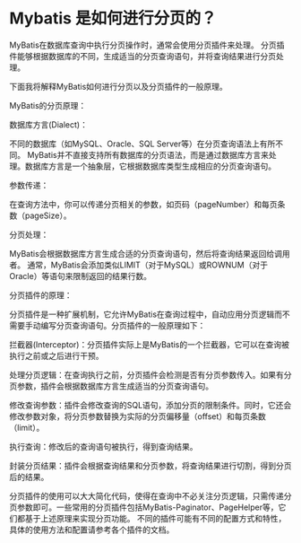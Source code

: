# Mybatis 是如何进行分页的？

MyBatis在数据库查询中执行分页操作时，通常会使用分页插件来处理。
分页插件能够根据数据库的不同，生成适当的分页查询语句，并将查询结果进行分页处理。

下面我将解释MyBatis如何进行分页以及分页插件的一般原理。

MyBatis的分页原理：

数据库方言(Dialect)：

不同的数据库（如MySQL、Oracle、SQL Server等）在分页查询语法上有所不同。
MyBatis并不直接支持所有数据库的分页语法，而是通过数据库方言来处理。数据库方言是一个抽象层，它根据数据库类型生成相应的分页查询语句。

参数传递：

在查询方法中，你可以传递分页相关的参数，如页码（pageNumber）和每页条数（pageSize）。

分页处理：

MyBatis会根据数据库方言生成合适的分页查询语句，然后将查询结果返回给调用者。
通常，MyBatis会添加类似LIMIT（对于MySQL）或ROWNUM（对于Oracle）等语句来限制返回的结果行数。

分页插件的原理：

分页插件是一种扩展机制，它允许MyBatis在查询过程中，自动应用分页逻辑而不需要手动编写分页查询语句。分页插件的一般原理如下：

拦截器(Interceptor)：分页插件实际上是MyBatis的一个拦截器，它可以在查询被执行之前或之后进行干预。

处理分页逻辑：在查询执行之前，分页插件会检测是否有分页参数传入。如果有分页参数，插件会根据数据库方言生成适当的分页查询语句。

修改查询参数：插件会修改查询的SQL语句，添加分页的限制条件。同时，它还会修改参数对象，将分页参数替换为实际的分页偏移量（offset）和每页条数（limit）。

执行查询：修改后的查询语句被执行，得到查询结果。

封装分页结果：插件会根据查询结果和分页参数，将查询结果进行切割，得到分页后的结果。

分页插件的使用可以大大简化代码，使得在查询中不必关注分页逻辑，只需传递分页参数即可。一些常用的分页插件包括MyBatis-Paginator、PageHelper等，它们都基于上述原理来实现分页功能。
不同的插件可能有不同的配置方式和特性，具体的使用方法和配置请参考各个插件的文档。

